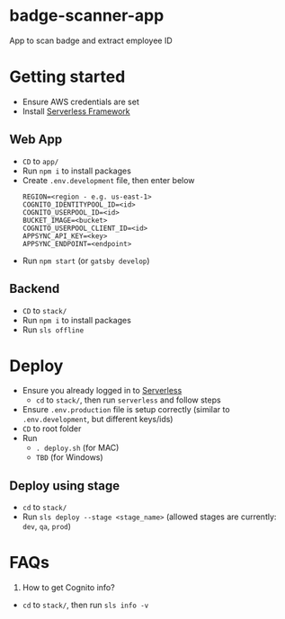 # badge-scanner-app
App to scan badge and extract employee ID

# Getting started
- Ensure AWS credentials are set
- Install [Serverless Framework](https://serverless.com/)

## Web App
- `CD` to `app/`
- Run `npm i` to install packages
- Create `.env.development` file, then enter below
  ```
  REGION=<region - e.g. us-east-1>
  COGNITO_IDENTITYPOOL_ID=<id>
  COGNITO_USERPOOL_ID=<id>
  BUCKET_IMAGE=<bucket>
  COGNITO_USERPOOL_CLIENT_ID=<id>
  APPSYNC_API_KEY=<key>
  APPSYNC_ENDPOINT=<endpoint>
  ```
- Run `npm start` (or `gatsby develop`)

## Backend
- `CD` to `stack/`
- Run `npm i` to install packages
- Run `sls offline`

# Deploy
- Ensure you already logged in to [Serverless](https://dashboard.serverless.com/)
  - `cd` to `stack/`, then run `serverless` and follow steps
- Ensure `.env.production` file is setup correctly (similar to `.env.development`, but different keys/ids)
- `CD` to root folder
- Run
  - `. deploy.sh` (for MAC)
  - `TBD` (for Windows) 

## Deploy using stage
- `cd` to `stack/`
- Run `sls deploy --stage <stage_name>` (allowed stages are currently: `dev`, `qa`, `prod`)

# FAQs
1. How to get Cognito info?
  - `cd` to `stack/`, then run `sls info -v`
